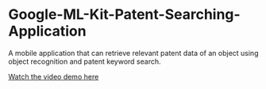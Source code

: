 # Google-ML-Kit-Patent-Searching-Application

A mobile application that can retrieve relevant patent data of an object using object recognition and patent keyword search.

[Watch the video demo here](https://youtu.be/zNUEeUqiyDc)
